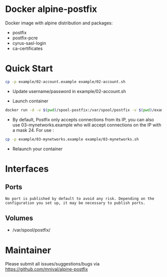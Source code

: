 Docker alpine-postfix
============
Docker image with alpine distribution and packages:
* postfix
* postfix-pcre
* cyrus-sasl-login
* ca-certificates

Quick Start
===========

```bash
cp -p example/02-account.example example/02-account.sh
```

* Update username/password in example/02-account.sh

* Launch container
```bash
docker run -d -v $(pwd)/spool-postfix:/var/spool/postfix -v $(pwd)/example/:/docker-entrypoint.d/ --name mail mnival/alpine-postfix
```

* By default, Postfix only accepts connections from its IP, you can also use 03-mynetworks.example who will accept connections on the IP with a mask 24. For use :
```bash
cp -p example/03-mynetworks.example example/03-mynetworks.sh
```

* Relaunch your container

Interfaces
===========

Ports
-------
	No port is published by default to avoid any risk. Depending on the configuration you set up, it may be necessary to publish ports.

Volumes
-------
* /var/spool/postfix/

Maintainer
==========
Please submit all issues/suggestions/bugs via
https://github.com/mnival/alpine-postfix
